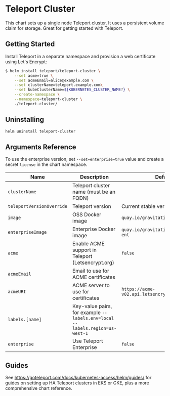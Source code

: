 # Teleport Cluster

This chart sets up a single node Teleport cluster.
It uses a persistent volume claim for storage.
Great for getting started with Teleport.

## Getting Started

Install Teleport in a separate namespace and provision a web certificate using
Let's Encrypt:

```bash
$ helm install teleport/teleport-cluster \
    --set acme=true \
    --set acmeEmail=alice@example.com \
    --set clusterName=teleport.example.com\
    --set kubeClusterName=${KUBERNETES_CLUSTER_NAME?} \
    --create-namespace \
    --namespace=teleport-cluster \
    ./teleport-cluster/
```

## Uninstalling

```bash
helm uninstall teleport-cluster
```

## Arguments Reference

To use the enterprise version, set `--set=enterprise=true` value and create a
secret `license` in the chart namespace.

| Name                      | Description                                                                 | Default                                                | Required |
|---------------------------|-----------------------------------------------------------------------------|--------------------------------------------------------|----------|
| `clusterName`             | Teleport cluster name (must be an FQDN)                                     |                                                        | yes      |
| `teleportVersionOverride` | Teleport version                                                            | Current stable version                                 | no       |
| `image`                   | OSS Docker image                                                            | `quay.io/gravitational/teleport`                       | no       |
| `enterpriseImage`         | Enterprise Docker image                                                     | `quay.io/gravitational/teleport-ent`                   | no       |
| `acme`                    | Enable ACME support in Teleport (Letsencrypt.org)                           | `false`                                                | no       |
| `acmeEmail`               | Email to use for ACME certificates                                          |                                                        | no       |
| `acmeURI`                 | ACME server to use for certificates                                         | `https://acme-v02.api.letsencrypt.org/directory`       | no       |
| `labels.[name]`           | Key-value pairs, for example `--labels.env=local --labels.region=us-west-1` |                                                        | no       |
| `enterprise`              | Use Teleport Enterprise                                                     | `false`                                                | no       |

## Guides

See https://goteleport.com/docs/kubernetes-access/helm/guides/ for guides on setting up HA Teleport clusters
in EKS or GKE, plus a more comprehensive chart reference.

